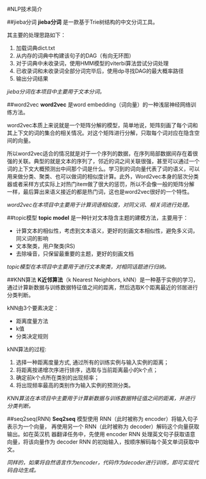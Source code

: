 #NLP技术简介

##jieba分词
**jieba分词** 是一款基于Trie树结构的中文分词工具。

其主要的处理思路如下：

1. 加载词典dict.txt
2. 从内存的词典中构建该句子的DAG（有向无环图）
3. 对于词典中未收录词，使用HMM模型的viterbi算法尝试分词处理
4. 已收录词和未收录词全部分词完毕后，使用dp寻找DAG的最大概率路径
5. 输出分词结果

*jieba分词在本项目中主要用于文本分词。*

##word2vec
**word2vec** 是word embedding（词向量）的一种浅层神经网络训练方法。

word2vec本质上来说就是一个矩阵分解的模型，简单地说，矩阵刻画了每个词和其上下文的词的集合的相关情况。对这个矩阵进行分解，只取每个词对应在隐含空间的向量。

所以word2vec适合的情况就是对于一个序列的数据，在序列局部数据间存在着很强的关联。典型的就是文本的序列了，邻近的词之间关联很强，甚至可以通过一个词的上下文大概预测出中间那个词是什么。学习到的词向量代表了词的语义，可以用来做分类、聚类、也可以做词的相似度计算。此外，Word2vec本身的层次分类器或者采样方式实际上对热门item做了很大的惩罚，所以不会像一般的矩阵分解一样，最后算出来语义接近的都是热门词，这也是word2vec很好的一个特性。

*word2vec在本项目中主要用于计算词语相似度，对同义词、相关词进行处理。*

##topic模型
**topic model** 是一种针对文本隐含主题的建模方法，主要用于：

- 计算文本的相似性，考虑到文本语义，更好的刻画文本相似性，避免多义词，同义词的影响
- 文本聚类，用户聚类(RS)
- 去除噪音，只保留最重要的主题，更好的刻画文档

*topic模型在本项目中主要用于进行文本聚类，对相同话题进行归纳。*

##KNN算法
**K近邻算法**（k Nearest Neighbors, kNN）是一种基于实例的学习，通过计算新数据与训练数据特征值之间的距离，然后选取K个距离最近的邻居进行分类判断。

kNN由3个要素决定： 

- 距离度量方法 
- k值 
- 分类决定规则

kNN算法的过程:

1. 选择一种距离度量方式, 通过所有的训练实例与输入实例的距离；
2. 将距离按递增次序进行排序，选取与当前距离最小的k个点；
3. 确定前k个点所在类别的出现频率；
4. 将出现频率最高的类别作为输入实例的预测分类。

*KNN算法在本项目中主要用于计算新数据与训练数据特征值之间的距离，并进行分类判断。*

##seq2seq(RNN)
**Seq2seq** 模型使用 RNN（此时被称为 encoder）将输入句子表示为一个向量， 再使用另一个 RNN（此时被称为 decoder）解码这个向量获取输出。如在英汉机 器翻译任务中，先使用 encoder RNN 处理英文句子获取语意向量，将该向量作为 decoder RNN 的初始输入，按顺序解码每个英文单词获取中文。

*同样的，如果将自然语言作为encoder，代码作为decoder进行训练，即可实现代码自动生成。*